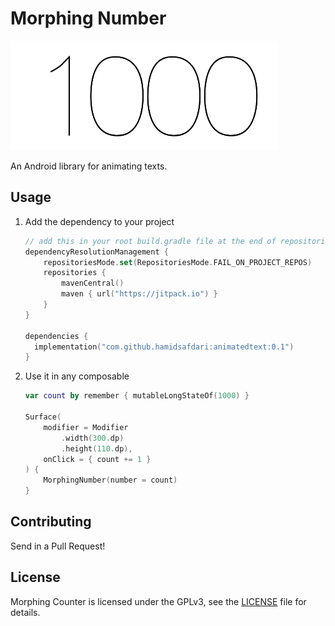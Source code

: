 # Morphing Number

![Morphing Counter Preview GIF](/assets/morph.gif)

An Android library for animating texts.

## Usage

1. Add the dependency to your project
    ```kotlin
    // add this in your root build.gradle file at the end of repositories
    dependencyResolutionManagement {
		repositoriesMode.set(RepositoriesMode.FAIL_ON_PROJECT_REPOS)
		repositories {
			mavenCentral()
			maven { url("https://jitpack.io") }
		}
	}

   dependencies {
      implementation("com.github.hamidsafdari:animatedtext:0.1")
   }
    ```
2. Use it in any composable
    ```kotlin
    var count by remember { mutableLongStateOf(1000) }

    Surface(
        modifier = Modifier
            .width(300.dp)
            .height(110.dp),
        onClick = { count += 1 }
    ) {
        MorphingNumber(number = count)
    }
    ```

## Contributing

Send in a Pull Request!

## License

Morphing Counter is licensed under the GPLv3, see the [LICENSE](LICENSE) file for details.